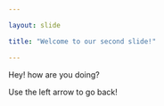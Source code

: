 ```yaml
---

layout: slide

title: "Welcome to our second slide!"

---
```


Hey! how are you doing?

Use the left arrow to go back!

